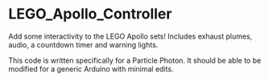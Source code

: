 # LEGO_Apollo_Controller
Add some interactivity to the LEGO Apollo sets! Includes exhaust plumes, audio, a countdown timer and warning lights.

This code is written specifically for a Particle Photon. It should be able to be modified for a generic Arduino with minimal edits.
